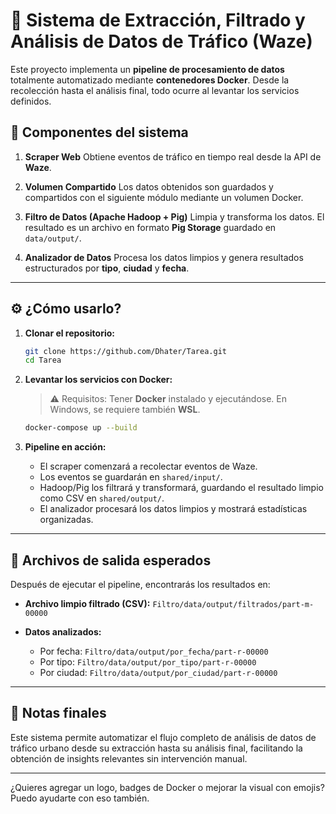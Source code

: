 # 🚦 Sistema de Extracción, Filtrado y Análisis de Datos de Tráfico (Waze)

Este proyecto implementa un **pipeline de procesamiento de datos** totalmente automatizado mediante **contenedores Docker**. Desde la recolección hasta el análisis final, todo ocurre al levantar los servicios definidos.

## 🧩 Componentes del sistema

1. **Scraper Web**
   Obtiene eventos de tráfico en tiempo real desde la API de **Waze**.

2. **Volumen Compartido**
   Los datos obtenidos son guardados y compartidos con el siguiente módulo mediante un volumen Docker.

3. **Filtro de Datos (Apache Hadoop + Pig)**
   Limpia y transforma los datos. El resultado es un archivo en formato **Pig Storage** guardado en `data/output/`.

4. **Analizador de Datos**
   Procesa los datos limpios y genera resultados estructurados por **tipo**, **ciudad** y **fecha**.

---

## ⚙️ ¿Cómo usarlo?

1. **Clonar el repositorio:**

   ```bash
   git clone https://github.com/Dhater/Tarea.git
   cd Tarea
   ```

2. **Levantar los servicios con Docker:**

   > ⚠️ Requisitos: Tener **Docker** instalado y ejecutándose. En Windows, se requiere también **WSL**.

   ```bash
   docker-compose up --build
   ```

3. **Pipeline en acción:**

   * El scraper comenzará a recolectar eventos de Waze.
   * Los eventos se guardarán en `shared/input/`.
   * Hadoop/Pig los filtrará y transformará, guardando el resultado limpio como CSV en `shared/output/`.
   * El analizador procesará los datos limpios y mostrará estadísticas organizadas.

---

## 📁 Archivos de salida esperados

Después de ejecutar el pipeline, encontrarás los resultados en:

* **Archivo limpio filtrado (CSV):**
  `Filtro/data/output/filtrados/part-m-00000`

* **Datos analizados:**

  * Por fecha: `Filtro/data/output/por_fecha/part-r-00000`
  * Por tipo: `Filtro/data/output/por_tipo/part-r-00000`
  * Por ciudad: `Filtro/data/output/por_ciudad/part-r-00000`

---

## 📝 Notas finales

Este sistema permite automatizar el flujo completo de análisis de datos de tráfico urbano desde su extracción hasta su análisis final, facilitando la obtención de insights relevantes sin intervención manual.

---

¿Quieres agregar un logo, badges de Docker o mejorar la visual con emojis? Puedo ayudarte con eso también.
